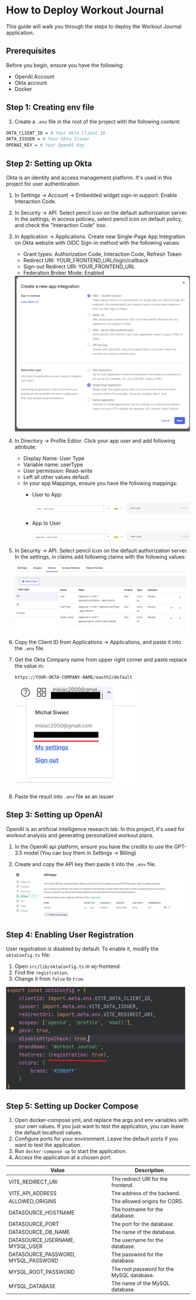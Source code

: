 # How to Deploy Workout Journal

This guide will walk you through the steps to deploy the Workout Journal application.

## Prerequisites

Before you begin, ensure you have the following:

- OpenAI Account
- Okta account
- Docker

## Step 1: Creating env file

1. Create a `.env` file in the root of the project with the following content:

```bash
OKTA_CLIENT_ID = # Your Okta Client ID
OKTA_ISSUER = # Your Okta Issuer
OPENAI_KEY = # Your OpenAI Key
```

## Step 2: Setting up Okta

Okta is an identity and access management platform. It's used in this project for user authentication.

1. In Settings -> Account -> Embedded widget sign-in support. Enable Interaction Code.
2. In Security -> API. Select pencil icon on the default authorization server. In the settings, in access policies,
   select pencil icon on default policy, and check the "Interaction Code" box.
3. In Application -> Applications. Create new Single-Page App Integration on Okta website with OIDC Sign-in method with
   the following values:
    * Grant types: Authorization Code, Interaction Code, Refresh Token
    * Redirect URI: YOUR_FRONTEND_URL/login/callback
    * Sign-out Redirect URI: YOUR_FRONTEND_URL
    * Federation Broker Mode: Enabled

   <img src="assets/1.png" alt="Integration" width="500">
4. In Directory -> Profile Editor. Click your app user and add following attribute:
    * Display Name: User Type
    * Variable name: userType
    * User permission: Read-write
    * Left all other values default.
    * In your app Mappings, ensure you have the following mappings:
      * User to App:
      
        ![Mappings User To App](./assets/mappings_user_to_app.png)
      * App to User
      
        ![Mappings App to User](./assets/mappings_app_to_user.png)
      
5. In Security -> API. Select pencil icon on the default authorization server. In the settings, in claims add following
   claims with the following values:

   ![Claims](./assets/2.png)
6. Copy the Client ID from Applications -> Applications, and paste it into the `.env` file.
7. Get the Okta Company name from upper right corner and paste replace the value in: 
   ``` bash 
   https://YOUR-OKTA-COMPANY-NAME/oauth2/default
   ```
   ![Issuer](./assets/issuer.png)
8. Paste the result into `.env` file as an issuer

## Step 3: Setting up OpenAI


OpenAI is an artificial intelligence research lab. In this project, it's used for workout analysis and generating personalized workout plans.

1. In the OpenAI api platform, ensure you have the credits to use the GPT-3.5 model (You can buy them in Settings -> Billing)
2. Create and copy the API key then paste it into the `.env` file.

   ![Example Image](./assets/openai.png)

## Step 4: Enabling User Registration

User registration is disabled by default. To enable it, modify the `oktaConfig.ts` file:

1. Open `src/lib/oktaConfig.ts` in wj-frontend.
2. Find the `registration`.
3. Change it from `false` to `true`.

![Example Image](./assets/registration.png)

## Step 5: Setting up Docker Compose

1. Open docker-compose.yml, and replace the args and env variables with your own values. If you just want to test the
   application, you can leave the default localhost values.
2. Configure ports for your environment. Leave the default ports if you want to test the application.
3. Run `docker-compose up` to start the application.
4. Access the application at a chosen port.

| Value                               | Description                               |
|-------------------------------------|-------------------------------------------|
| VITE_REDIRECT_URI                   | The redirect URI for the frontend.        |
| VITE_API_ADDRESS                    | The address of the backend.               |
| ALLOWED_ORIGINS                     | The allowed origins for CORS.             |
| DATASOURCE_HOSTNAME                 | The hostname for the database.            |
| DATASOURCE_PORT                     | The port for the database.                |
| DATASOURCE_DB_NAME                  | The name of the database.                 |
| DATASOURCE_USERNAME, MYSQL_USER     | The username for the database.            |
| DATASOURCE_PASSWORD, MYSQL_PASSWORD | The password for the database.            |
| MYSQL_ROOT_PASSWORD                 | The root password for the MySQL database. |
| MYSQL_DATABASE                      | The name of the MySQL database.           |


